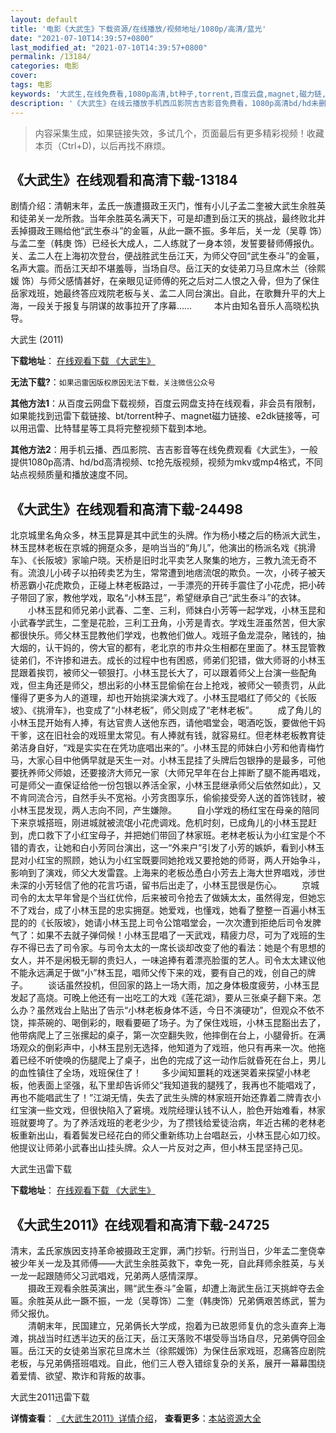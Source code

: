 ```yaml
---
layout: default
title: '电影《大武生》下载资源/在线播放/视频地址/1080p/高清/蓝光'
date: "2021-07-10T14:39:57+0800"
last_modified_at: "2021-07-10T14:39:57+0800"
permalink: /13184/
categories: 电影
cover:
tags: 电影
keywords: '大武生,在线免费看,1080p高清,bt种子,torrent,百度云盘,magnet,磁力链,迅雷下载资源'
description: '《大武生》在线云播放手机西瓜影院吉吉影音免费看，1080p高清bd/hd未删减完整版和tc抢先枪版，mkv/mp4格式，附带bt/torrent种子、magnet/磁力链、百度云盘、网盘资源迅雷下载链接'
---
```


>内容采集生成，如果链接失效，多试几个，页面最后有更多精彩视频！收藏本页（Ctrl+D)，以后再找不麻烦。


## 《大武生》在线观看和高清下载-13184

剧情介绍：清朝末年，孟氏一族遭摄政王灭门，惟有小儿子孟二奎被大武生余胜英和徒弟关一龙所救。当年余胜英名满天下，可是却遭到岳江天的挑战，最终败北并丢掉摄政王赐给他“武生泰斗”的金匾，从此一蹶不振。多年后，关一龙（吴尊 饰）与孟二奎（韩庚 饰）已经长大成人，二人练就了一身本领，发誓要替师傅报仇。关、孟二人在上海初次登台，便战胜武生岳江天，为师父夺回“武生泰斗”的金匾，名声大震。而岳江天却不堪羞辱，当场自尽。岳江天的女徒弟刀马旦席木兰（徐熙媛 饰）与师父感情甚好，在亲眼见证师傅的死之后对二人恨之入骨，但为了保住岳家戏班，她最终答应戏院老板与关、孟二人同台演出。自此，在歌舞升平的大上海，一段关于报复与阴谋的故事拉开了序幕……  　　本片由知名音乐人高晓松执导。


大武生 (2011)

**下载地址**： [在线观看下载 《大武生》](https://www.btbtdy.me/btdy/dy5947.html) 


**无法下载?**：`如果迅雷因版权原因无法下载，关注微信公众号 `

**其他方法1**：从百度云网盘下载视频，百度云网盘支持在线观看，非会员有限制，如果能找到迅雷下载链接、bt/torrent种子、magnet磁力链接、e2dk链接等，可以用迅雷、比特彗星等工具将完整视频下载到本地。

**其他方法2**：用手机云播、西瓜影院、吉吉影音等在线免费观看《大武生》，一般提供1080p高清、hd/bd高清视频、tc抢先版视频，视频为mkv或mp4格式，不同站点视频质量和播放速度不同。


## 《大武生》在线观看和高清下载-24498

北京城里名角众多，林玉昆算是其中武生的头牌。作为杨小楼之后的杨派大武生，林玉昆林老板在京城的拥趸众多，是响当当的“角儿”，他演出的杨派名戏《挑滑车》、《长阪坡》家喻户晓。天桥是旧时北平卖艺人聚集的地方，三教九流无奇不有。流浪儿小砖子以拍砖卖艺为生，常常遭到地痞流氓的欺负。一次，小砖子被天桥恶霸小花虎欺负，正碰上林老板路过，一手漂亮的开砖手震住了小花虎，把小砖子带回了家，教他学戏，取名&ldquo;小林玉昆”，希望继承自己&ldquo;武生泰斗”的衣钵。 　　小林玉昆和师兄弟小武春、二奎、三利，师妹白小芳等一起学戏，小林玉昆和小武春学武生，二奎是花脸，三利工丑角，小芳是青衣。学戏生涯虽然苦，但大家都很快乐。师父林玉昆教他们学戏，也教他们做人。戏班子鱼龙混杂，赌钱的，抽大烟的，认干妈的，傍大官的都有，老北京的市井众生相都在里面了。林玉昆管教徒弟们，不许掺和进去。成长的过程中也有困惑，师弟们犯错，做大师哥的小林玉昆跟着挨罚，被师父一顿狠打。小林玉昆长大了，可以跟着师父上台演一些配角戏，但主角还是师父，想出彩的小林玉昆偷偷在台上抢戏，被师父一顿责罚，从此懂得了更多为人的道理，却也开始挑梁演大戏了。小林玉昆唱红了师父的《长阪坡》、《挑滑车》，也变成了“小林老板”，师父则成了“老林老板”。 　　成了角儿的小林玉昆开始有人捧，有达官贵人送他东西，请他唱堂会，喝酒吃饭，要做他干妈干爹，这在旧社会的戏班里太常见。有人捧就有钱，就容易红。但老林老板教育徒弟洁身自好，&ldquo;戏是实实在在凭功底唱出来的&rdquo;。小林玉昆的师妹白小芳和他青梅竹马，大家心目中他俩早就是天生一对。小林玉昆挂了头牌后包银挣的是最多，可他要抚养师父师娘，还要接济大师兄一家（大师兄早年在台上摔断了腿不能再唱戏，可是师父一直保证给他一份包银以养活全家，小林玉昆继承师父后依然如此），又不肯同流合污，自然手头不宽裕。小芳贪图享乐，偷偷接受旁人送的首饰钱财，被小林玉昆发现，两人志向不同，产生嫌隙。 　　自小学戏的杨红宝在母亲的陪同下来京城搭班，刚进城就被流氓小花虎调戏。危机时刻，已成角儿的小林玉昆赶到，虎口救下了小红宝母子，并把她们带回了林家班。老林老板认为小红宝是个不错的青衣，让她和白小芳同台演出，这一“外来户&rdquo;引发了小芳的嫉妒，看到小林玉昆对小红宝的照顾，她认为小红宝既要同她抢戏又要抢她的师哥，两人开始争斗，影响到了演戏，师父大发雷霆。上海来的老板怂恿白小芳去上海大世界唱戏，涉世未深的小芳轻信了他的花言巧语，留书后出走了，小林玉昆很是伤心。 　　京城司令的太太早年曾是个当红优伶，后来被司令抢去了做姨太太，虽然得宠，但她忘不了戏台，成了小林玉昆的忠实拥趸。她爱戏，也懂戏，她看了整整一百遍小林玉昆的的《长阪坡》，她请小林玉昆上司令公馆唱堂会，一次次遭到拒绝后司令发脾气了：如果不去就子弹伺候！小林玉昆唱了一天武戏，精疲力尽，可为了戏班的生存不得已去了司令家。与司令太太的一席长谈却改变了他的看法：她是个有思想的女人，并不是闲极无聊的贵妇人，一味追捧有着漂亮脸蛋的艺人。司令太太建议他不能永远满足于做“小&rdquo;林玉昆，唱师父传下来的戏，要有自己的戏，创自己的牌子。 　　谈话虽然投机，但回家的路上一场大雨，加之身体极度疲劳，小林玉昆发起了高烧。可晚上他还有一出吃工的大戏《莲花湖》，要从三张桌子翻下来。怎么办？虽然戏台上贴出了告示“小林老板身体不适，今日不演硬功”，但观众不依不饶，摔茶碗的、喝倒彩的，眼看要砸了场子。为了保住戏班，小林玉昆豁出去了，他带病爬上了三张摞起的桌子，第一次空翻失败，他摔倒在台上，小腿骨折。在满场观众的倒彩声中，小林玉昆别无选择，他知道为了戏班，他只有再来一次。他拖着已经不听使唤的伤腿爬上了桌子，出色的完成了这一动作后就昏死在台上，男儿的血性镇住了全场，戏班保住了！ 　　多少闻知噩耗的戏迷哭着来探望小林老板，他表面上坚强，私下里却告诉师父“我知道我的腿残了，我再也不能唱戏了，再也不能唱武生了！&rdquo;江湖无情，失去了武生头牌的林家班开始还靠着二牌青衣小红宝演一些文戏，但很快陷入了窘境。戏院经理认钱不认人，脸色开始难看，林家班就要垮了。为了养活戏班的老老少少，为了攒钱给爱徒治病，年近古稀的老林老板重新出山，看着鬓发已经花白的师父重新练功上台唱赵云，小林玉昆心如刀绞。他提议让师弟小武春出山挂头牌。众人一片反对之声，但小林玉昆坚持己见。


大武生迅雷下载

**下载地址**： [在线观看下载 《大武生》](https://www.993dy.com//vod-detail-id-11359.html) 


## 《大武生2011》在线观看和高清下载-24725

清末，孟氏家族因支持革命被摄政王定罪，满门抄斩。行刑当日，少年孟二奎侥幸被少年关一龙及其师傅&mdash;—大武生余胜英救下，幸免一死，自此拜师余胜英，与关一龙一起跟随师父习武唱戏，兄弟两人感情深厚。<br />　　摄政王观看余胜英演出，赐“武生泰斗”金匾，却遭上海武生岳江天挑衅夺去金匾。余胜英从此一蹶不振，一龙（吴尊饰）二奎（韩庚饰）兄弟俩艰苦练武，誓为师父报仇。<br />　　清朝末年，民国建立，兄弟俩长大学成，抱着为已故恩师复仇的念头直奔上海滩，挑战当时红透半边天的岳江天，岳江天落败不堪受辱当场自尽，兄弟俩夺回金匾。岳江天的女徒弟当家花旦席木兰（徐熙媛饰）为保住岳家戏班，忍痛答应剧院老板，与兄弟俩搭班唱戏。自此，他们三人卷入错综复杂的关系，展开一幕幕围绕着爱情、欲望、欺诈和背叛的故事。


大武生2011迅雷下载

**详情查看**： [《大武生2011》详情介绍](/movie/24725/)， **查看更多**：[本站资源大全](/movie/t/all/)

